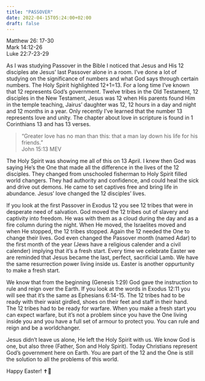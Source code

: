 ```yaml
---
title: "PASSOVER"
date: 2022-04-15T05:24:00+02:00
draft: false
---
```

<html>
 <head></head>
 <body>
  <p>Matthew 26: 17-30<br>Mark 14:12-26&nbsp;<br>Luke 22:7-23-29</p>
  <p>As I was studying Passover in the Bible I noticed that Jesus and His 12 disciples ate Jesus’ last Passover alone in a room. I’ve done a lot of studying on the significance of numbers and what God says through certain numbers. The Holy Spirit highlighted 12+1=13. For a long time I’ve known that 12 represents God’s government. Twelve tribes in the Old Testament, 12 disciples in the New Testament, Jesus was 12 when His parents found Him in the temple teaching, Jairus’ daughter was 12, 12 hours in a day and night and 12 months in a year. Only recently I’ve learned that the number 13 represents love and unity. The chapter about love in scripture is found in 1 Corinthians 13 and has 13 verses.</p>
  <blockquote>
   <p>“Greater love has no man than this: that a man lay down his life for his friends.”<br>‭‭John‬ ‭15:13‬ ‭MEV‬‬</p>
  </blockquote>
  <p>The Holy Spirit was showing me all of this on 13 April. I knew then God was saying He’s the One that made all the difference in the lives of the 12 disciples. They changed from unschooled fisherman to Holy Spirit filled world changers. They had authority and confidence, and could heal the sick and drive out demons. He came to set captives free and bring life in abundance. Jesus’ love changed the 12 disciples’ lives.</p>
  <p>If you look at the first Passover in Exodus 12 you see 12 tribes that were in desperate need of salvation. God moved the 12 tribes out of slavery and captivity into freedom. He was with them as a cloud during the day and as a fire column during the night. When He moved, the Israelites moved and when He stopped, the 12 tribes stopped. Again the 12 needed the One to change their lives. God even changed the Passover month (named Adar) to the first month of the year (Jews have a religious calender and a civil calender) implying that it’s a fresh start. Every time we celebrate Easter we are reminded that Jesus became the last, perfect, sacrificial Lamb. We have the same resurrection power living inside us. Easter is another oppurtunity to make a fresh start.</p>
  <p>We know that from the beginning (Genesis 1:29) God gave the instruction to rule and reign over the Earth. If you look at the words in Exodus 12:11 you will see that it’s the same as Ephesians 6:14-15. The 12 tribes had to be ready with their waist girdled, shoes on their feet and staff in their hand. The 12 tribes had to be ready for warfare. When you make a fresh start you can expect warfare, but it’s not a problem since you have the One living inside you and you have a full set of armour to protect you. You can rule and reign and be a worldchanger.</p>
  <p>Jesus didn’t leave us alone, He left the Holy Spirit with us. We know God is one, but also three (Father, Son and Holy Spirit). Today Christians represent God’s government here on Earth. You are part of the 12 and the One is still the solution to all the problems of this world.</p>
  <p>Happy Easter! ✝️🤍</p>
 </body>
</html>
